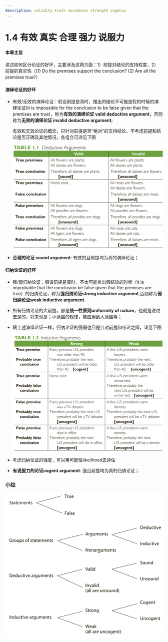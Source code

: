 ```yaml
---
description: validity truth soundness strength cogency
---
```


# 1.4 有效 真实 合理 强力 说服力

#### 本章主旨

讲述如何区分论证的好坏，主要涉及这两方面：1）前提对结论的支持程度，2）前提的真实性（(1) Do the premises support the conclusion? (2) Are all the premises true?）

#### 演绎论证的好坏

*   有效/无效的演绎论证：假设前提是真时，推出的结论不可能是假的时候的演绎论证(it is impossible for the conclusion to be false given that the premises are true)，称为**有效的演绎论证 valid deductive argument**，否则称为**无效的演绎论证 invalid deductive argument;**&#x20;

    有效和无效论证的概念，只针对前提是否“绝对”的支持结论，不考虑前提和结论是否正确及其他情况，各组合可详见下图

    ![](<../.gitbook/assets/image (3) (1) (1) (1).png>)
* **合理的论证 sound argument**: 有效的且前提均为真的演绎论证；

#### 归纳论证的好坏

* 强/弱归纳论证：假设前提是真时，不太可能推出假结论的时候（it is improbable that the conclusion be false given that the premises are true）的归纳论证，称为**强归纳论证strong inductive argument**,否则称为**弱归纳论证weak inductive argument**.
* 所有归纳论证的大前提，都是**统一性原则uniformity of nature**，也就是说过去是的，将来也是；小范围的规律，能应用到大范围等；
*   跟上述演绎论证一样，归纳论证的强弱也只是针对前提和结论之间，详见下图

    ![](<../.gitbook/assets/image (2).png>)
* 考虑归纳论证的强度，可以用可能性likelihood去评估
* **有说服力的论证cogent argument**: 强且前提均为真的归纳论证；

### 小结

![](<../.gitbook/assets/image (1) (1) (1) (1).png>)

